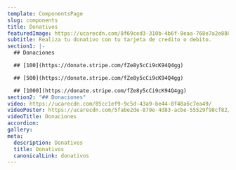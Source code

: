 ```yaml
---
template: ComponentsPage
slug: components
title: Donativos
featuredImage: https://ucarecdn.com/8f69ced3-310b-4b6f-8eaa-768e7a2e888e/
subtitle: R﻿ealiza tu donativo con tu tarjeta de credito o debito.
section1: |-
  ## D﻿onaciones

  ## [1﻿00](https://donate.stripe.com/fZe8y5cCi9cK94Q4gg)

  ## [5﻿00](https://donate.stripe.com/fZe8y5cCi9cK94Q4gg)

  ## [1﻿000](https://donate.stripe.com/fZe8y5cCi9cK94Q4gg)
section2: "## D﻿onaciones"
video: https://ucarecdn.com/85cc1ef9-9c5d-43a9-be44-8f48a6c7ea49/
videoPoster: https://ucarecdn.com/5fabe2de-879e-4d83-acbe-55529f98cf82/
videoTitle: Donaciones
accordion:
gallery:
meta:
  description: Donativos
  title: Donativos
  canonicalLink: donativos
---
```

